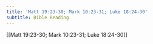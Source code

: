 ```yaml
---
title: 'Matt 19:23-30; Mark 10:23-31; Luke 18:24-30'
subtitle: Bible Reading
---
```


[[Matt 19:23-30; Mark 10:23-31; Luke 18:24-30]]